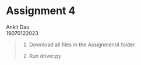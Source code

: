 # Assignment 4                                                                                           
Ankit Das                                                                                                                   
19070122023


>1. Download all files in the Assignment4 folder
>
>2. Run driver.py
